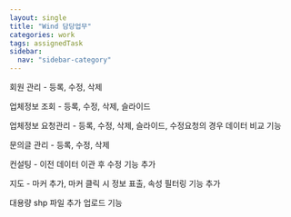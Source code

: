 ```yaml
---
layout: single
title: "Wind 담당업무"
categories: work
tags: assignedTask
sidebar:
  nav: "sidebar-category"
---
```


회원 관리 - 등록, 수정, 삭제

업체정보 조회 - 등록, 수정, 삭제, 슬라이드

업체정보 요청관리 - 등록, 수정, 삭제, 슬라이드, 수정요청의 경우 데이터 비교 기능

문의글 관리 - 등록, 수정, 삭제

컨설팅 - 이전 데이터 이관 후 수정 기능 추가

지도 - 마커 추가, 마커 클릭 시 정보 표출, 속성 필터링 기능 추가

대용량 shp 파일 추가 업로드 기능
